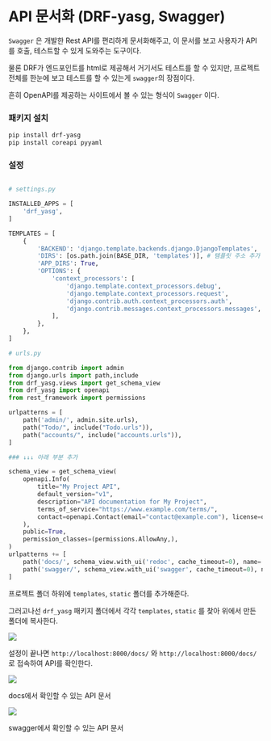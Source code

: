 

# API 문서화 (DRF-yasg, Swagger)



`Swagger` 은 개발한 Rest API를 편리하게 문서화해주고, 이 문서를 보고 사용자가 API를 호출, 테스트할 수 있게 도와주는 도구이다.



물론 DRF가 엔드포인트를 html로 제공해서 거기서도 테스트를 할 수 있지만, 프로젝트 전체를 한눈에 보고 테스트를 할 수 있는게 `swagger`의 장점이다.



흔히 OpenAPI를 제공하는 사이트에서 볼 수 있는 형식이 `Swagger` 이다.



### 패키지 설치



```bash
pip install drf-yasg
pip install coreapi pyyaml 
```



### 설정



```python

# settings.py

INSTALLED_APPS = [
    'drf_yasg',
]

TEMPLATES = [
    {
        'BACKEND': 'django.template.backends.django.DjangoTemplates',
        'DIRS': [os.path.join(BASE_DIR, 'templates')], # 템플릿 주소 추가
        'APP_DIRS': True,
        'OPTIONS': {
            'context_processors': [
                'django.template.context_processors.debug',
                'django.template.context_processors.request',
                'django.contrib.auth.context_processors.auth',
                'django.contrib.messages.context_processors.messages',
            ],
        },
    },
]

```



```python
# urls.py

from django.contrib import admin
from django.urls import path,include
from drf_yasg.views import get_schema_view
from drf_yasg import openapi
from rest_framework import permissions

urlpatterns = [
    path('admin/', admin.site.urls),
    path("Todo/", include("Todo.urls")),
    path("accounts/", include("accounts.urls")),
]

### ↓↓↓ 아래 부분 추가

schema_view = get_schema_view(
    openapi.Info(
        title="My Project API",
        default_version="v1",
        description="API documentation for My Project",
        terms_of_service="https://www.example.com/terms/",
        contact=openapi.Contact(email="contact@example.com"), license=openapi.License(name="BSD License"),
    ),
    public=True,
    permission_classes=(permissions.AllowAny,),
)
urlpatterns += [
    path('docs/', schema_view.with_ui('redoc', cache_timeout=0), name='schema-redoc'),
    path('swagger/', schema_view.with_ui('swagger', cache_timeout=0), name='schema-swagger-ui'),
]
```



프로젝트 폴더 하위에 `templates`, `static` 폴더를 추가해준다.



그러고나선 `drf_yasg` 패키지 폴더에서 각각 `templates`, `static` 를 찾아 위에서 만든 폴더에 복사한다.



![](https://velog.velcdn.com/images/mechauk418/post/ac7ac1c1-e12c-4873-80cd-b8358d3271b1/image.jpg)



설정이 끝나면 `http://localhost:8000/docs/` 와 `http://localhost:8000/docs/` 로 접속하여 API를 확인한다.



![](https://velog.velcdn.com/images/mechauk418/post/f8422641-8b24-405f-83da-2157a50ad0cd/image.jpg)



docs에서 확인할 수 있는 API 문서



![](https://velog.velcdn.com/images/mechauk418/post/e3cb92aa-115e-4884-af2a-f6e089e011ef/image.jpg)



swagger에서 확인할 수 있는 API 문서
